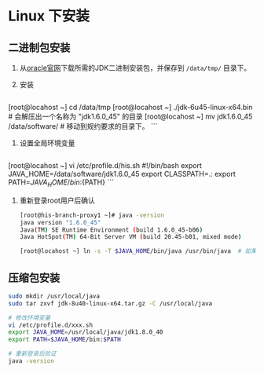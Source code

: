 # Linux 下安装
## 二进制包安装

1. 从[oracle官网](http://www.oracle.com/technetwork/java/javase/downloads/index.html)下载所需的JDK二进制安装包，并保存到 `/data/tmp/` 目录下。
1. 安装

    ```sh
[root@locahost ~] cd /data/tmp
[root@locahost ~] ./jdk-6u45-linux-x64.bin                      # 会解压出一个名称为 "jdk1.6.0_45" 的目录
[root@locahost ~] mv jdk1.6.0_45 /data/software/           # 移动到规约要求的目录下。
    ``` 
1. 设置全局环境变量

    ```sh
[root@locahost ~] vi /etc/profile.d/his.sh
      #!/bin/bash
      export JAVA_HOME=/data/software/jdk1.6.0_45
      export CLASSPATH=.:
      export PATH=${JAVA_HOME}/bin:${PATH}
    ``` 
1. 重新登录root用户后确认

    ```sh
    [root@his-branch-proxy1 ~]# java -version
    java version "1.6.0_45"
    Java(TM) SE Runtime Environment (build 1.6.0_45-b06)
    Java HotSpot(TM) 64-Bit Server VM (build 20.45-b01, mixed mode)
    
    [root@locahost ~] ln -s -T $JAVA_HOME/bin/java /usr/bin/java  # 如果是用RPM的bin包安装的，则跳过此步骤。
    ``` 

## 压缩包安装

 

```sh
sudo mkdir /usr/local/java
sudo tar zxvf jdk-8u40-linux-x64.tar.gz -C /usr/local/java

# 修改环境变量
vi /etc/profile.d/xxx.sh
export JAVA_HOME=/usr/local/java/jdk1.8.0_40
export PATH=$JAVA_HOME/bin:$PATH

# 重新登录后验证
java -version
```

 